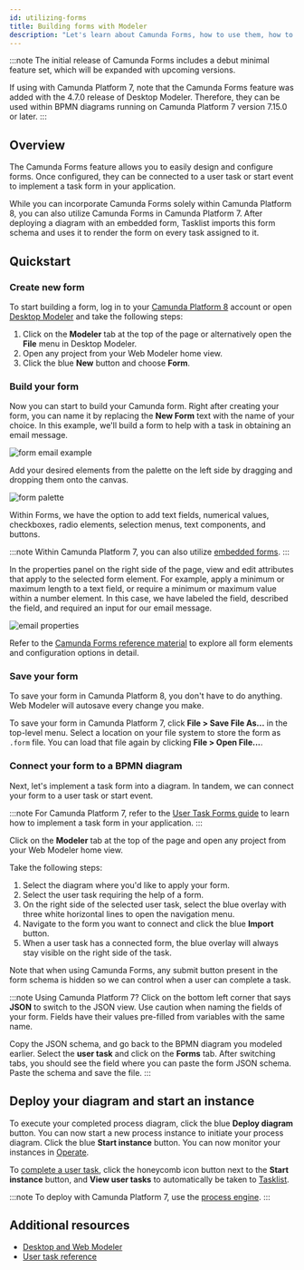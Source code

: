 ```yaml
---
id: utilizing-forms
title: Building forms with Modeler
description: "Let's learn about Camunda Forms, how to use them, how to model them with a diagram, and deploying."
---
```


:::note
The initial release of Camunda Forms includes a debut minimal feature set, which will be expanded with upcoming versions.

If using with Camunda Platform 7, note that the Camunda Forms feature was added with the 4.7.0 release of Desktop Modeler. Therefore, they can be used within BPMN diagrams running on Camunda Platform 7 version 7.15.0 or later.
:::

## Overview

The Camunda Forms feature allows you to easily design and configure forms. Once configured, they can be connected to a user task or start event to implement a task form in your application.

While you can incorporate Camunda Forms solely within Camunda Platform 8, you can also utilize Camunda Forms in Camunda Platform 7. After deploying a diagram with an embedded form, Tasklist imports this form schema and uses it to render the form on every task assigned to it.

## Quickstart

### Create new form

To start building a form, log in to your [Camunda Platform 8](https://camunda.io) account or open [Desktop Modeler](/components/modeler/about-modeler.md) and take the following steps:

1. Click on the **Modeler** tab at the top of the page or alternatively open the **File** menu in Desktop Modeler.
2. Open any project from your Web Modeler home view.
3. Click the blue **New** button and choose **Form**.

### Build your form

Now you can start to build your Camunda form. Right after creating your form, you can name it by replacing the **New Form** text with the name of your choice. In this example, we'll build a form to help with a task in obtaining an email message.

![form email example](./img/form-email-example.png)

Add your desired elements from the palette on the left side by dragging and dropping them onto the canvas.

![form palette](./img/form-palette.png)

Within Forms, we have the option to add text fields, numerical values, checkboxes, radio elements, selection menus, text components, and buttons.

:::note
Within Camunda Platform 7, you can also utilize [embedded forms](https://docs.camunda.org/manual/latest/reference/forms/embedded-forms/).
:::

In the properties panel on the right side of the page, view and edit attributes that apply to the selected form element. For example, apply a minimum or maximum length to a text field, or require a minimum or maximum value within a number element. In this case, we have labeled the field, described the field, and required an input for our email message.

![email properties](./img/form-properties-email.png)

Refer to the [Camunda Forms reference material](../components/modeler/forms/camunda-forms-reference.md) to explore all form elements and configuration options in detail.

### Save your form

To save your form in Camunda Platform 8, you don't have to do anything. Web Modeler will autosave every change you make.

To save your form in Camunda Platform 7, click **File > Save File As...** in the top-level menu. Select a location on your file system to store the form as `.form` file. You can load that file again by clicking **File > Open File...**.

### Connect your form to a BPMN diagram

Next, let's implement a task form into a diagram. In tandem, we can connect your form to a user task or start event.

:::note
For Camunda Platform 7, refer to the [User Task Forms guide](https://docs.camunda.org/manual/latest/user-guide/task-forms/#camunda-forms) to learn how to implement a task form in your application.
:::

Click on the **Modeler** tab at the top of the page and open any project from your Web Modeler home view.

Take the following steps:

1. Select the diagram where you'd like to apply your form.
2. Select the user task requiring the help of a form.
3. On the right side of the selected user task, select the blue overlay with three white horizontal lines to open the navigation menu.
4. Navigate to the form you want to connect and click the blue **Import** button.
5. When a user task has a connected form, the blue overlay will always stay visible on the right side of the task.

Note that when using Camunda Forms, any submit button present in the form schema is hidden so we can control when a user can complete a task.

:::note Using Camunda Platform 7?
Click on the bottom left corner that says **JSON** to switch to the JSON view. Use caution when naming the fields of your form. Fields have their values pre-filled from variables with the same name.

Copy the JSON schema, and go back to the BPMN diagram you modeled earlier. Select the **user task** and click on the **Forms** tab. After switching tabs, you should see the field where you can paste the form JSON schema. Paste the schema and save the file.
:::

## Deploy your diagram and start an instance

To execute your completed process diagram, click the blue **Deploy diagram** button. You can now start a new process instance to initiate your process diagram. Click the blue **Start instance** button. You can now monitor your instances in [Operate](../components/operate/operate-introduction.md).

To [complete a user task](./getting-started-orchestrate-human-tasks.md), click the honeycomb icon button next to the **Start instance** button, and **View user tasks** to automatically be taken to [Tasklist](../components/tasklist/introduction-to-tasklist.md).

:::note
To deploy with Camunda Platform 7, use the [process engine](https://docs.camunda.org/manual/7.16/user-guide/process-engine/).
:::

## Additional resources

- [Desktop and Web Modeler](/components/modeler/about-modeler.md)
- [User task reference](/components/modeler/bpmn/user-tasks/user-tasks.md)

